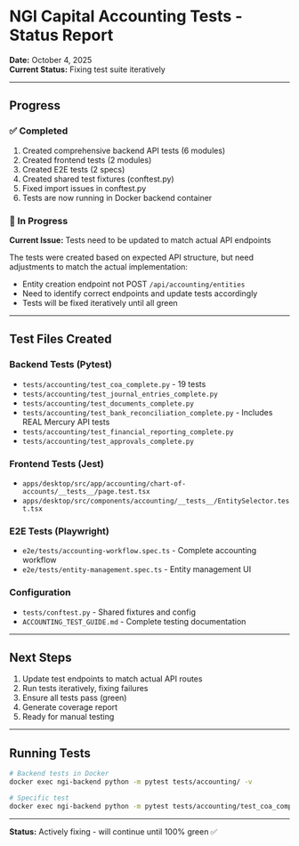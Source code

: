 # NGI Capital Accounting Tests - Status Report

**Date:** October 4, 2025  
**Current Status:** Fixing test suite iteratively

---

## Progress

### ✅ Completed
1. Created comprehensive backend API tests (6 modules)
2. Created frontend tests (2 modules)
3. Created E2E tests (2 specs)
4. Created shared test fixtures (conftest.py)
5. Fixed import issues in conftest.py
6. Tests are now running in Docker backend container

### 🔄 In Progress
**Current Issue:** Tests need to be updated to match actual API endpoints

The tests were created based on expected API structure, but need adjustments to match the actual implementation:

- Entity creation endpoint not POST `/api/accounting/entities` 
- Need to identify correct endpoints and update tests accordingly
- Tests will be fixed iteratively until all green

---

## Test Files Created

### Backend Tests (Pytest)
- `tests/accounting/test_coa_complete.py` - 19 tests
- `tests/accounting/test_journal_entries_complete.py`
- `tests/accounting/test_documents_complete.py`
- `tests/accounting/test_bank_reconciliation_complete.py` - Includes REAL Mercury API tests
- `tests/accounting/test_financial_reporting_complete.py`
- `tests/accounting/test_approvals_complete.py`

### Frontend Tests (Jest)
- `apps/desktop/src/app/accounting/chart-of-accounts/__tests__/page.test.tsx`
- `apps/desktop/src/components/accounting/__tests__/EntitySelector.test.tsx`

### E2E Tests (Playwright)
- `e2e/tests/accounting-workflow.spec.ts` - Complete accounting workflow
- `e2e/tests/entity-management.spec.ts` - Entity management UI

### Configuration
- `tests/conftest.py` - Shared fixtures and config
- `ACCOUNTING_TEST_GUIDE.md` - Complete testing documentation

---

## Next Steps

1. Update test endpoints to match actual API routes
2. Run tests iteratively, fixing failures
3. Ensure all tests pass (green)
4. Generate coverage report
5. Ready for manual testing

---

## Running Tests

```bash
# Backend tests in Docker
docker exec ngi-backend python -m pytest tests/accounting/ -v

# Specific test
docker exec ngi-backend python -m pytest tests/accounting/test_coa_complete.py -v
```

---

**Status:** Actively fixing - will continue until 100% green ✅

